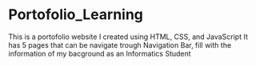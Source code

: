 # Portofolio_Learning
This is a portofolio website I created using HTML, CSS, and JavaScript
It has 5 pages that can be navigate trough Navigation Bar, fill with the information of my bacground as an Informatics Student
